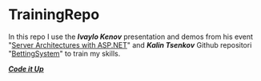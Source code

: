 # TrainingRepo

In this repo I use the ***Ivaylo Kenov*** presentation and demos from his event "[Server Architectures with ASP.NET](https://github.com/ivaylokenov/ASP.NET-Server-Architectures)" and ***Kalin Tsenkov*** Github repositori "[BettingSystem](https://github.com/kalintsenkov/BettingSystem)" to train my skills.

***[Code it Up](https://codeitup.today)***
